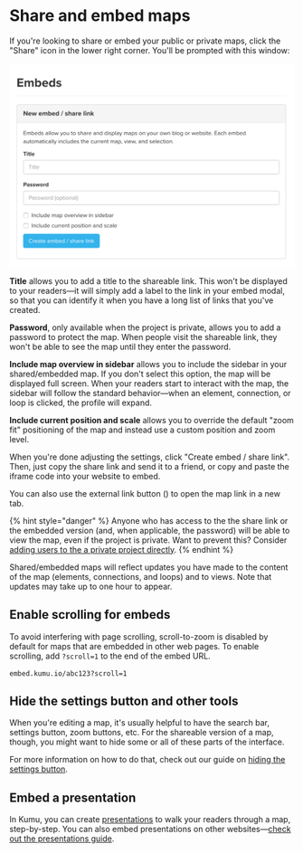 # Share and embed maps

If you're looking to share or embed your public or private maps, click the "Share" icon in the lower right corner. You'll be prompted with this window:

![embed modal](../images/embed-modal.png)

**Title** allows you to add a title to the shareable link. This won't be displayed to your readers—it will simply add a label to the link in your embed modal, so that you can identify it when you have a long list of links that you've created.

**Password**, only available when the project is private, allows you to add a password to protect the map. When people visit the shareable link, they won't be able to see the map until they enter the password.

**Include map overview in sidebar** allows you to include the sidebar in your shared/embedded map. If you don't select this option, the map will be displayed full screen. When your readers start to interact with the map, the sidebar will follow the standard behavior—when an element, connection, or loop is clicked, the profile will expand.

**Include current position and scale** allows you to override the default "zoom fit" positioning of the map and instead use a custom position and zoom level.

When you're done adjusting the settings, click "Create embed / share link". Then, just copy the share link and send it to a friend, or copy and paste the iframe code into your website to embed.

You can also use the external link button () to open the map link in a new tab.

{% hint style="danger" %}
Anyone who has access to the the share link or the embedded version (and, when applicable, the password) will be able to view the map, even if the project is private. Want to prevent this? Consider [adding users to the a private project directly](../overview/collaboration.md#add-a-contributor).&#x20;
{% endhint %}

Shared/embedded maps will reflect updates you have made to the content of the map (elements, connections, and loops) and to views. Note that updates may take up to one hour to appear.

## Enable scrolling for embeds

To avoid interfering with page scrolling, scroll-to-zoom is disabled by default for maps that are embedded in other web pages. To enable scrolling, add `?scroll=1` to the end of the embed URL.

```
embed.kumu.io/abc123?scroll=1
```

## Hide the settings button and other tools

When you're editing a map, it's usually helpful to have the search bar, settings button, zoom buttons, etc. For the shareable version of a map, though, you might want to hide some or all of these parts of the interface.

For more information on how to do that, check out our guide on [hiding the settings button](../faq/how-do-i-hide-the-settings-button.md).

## Embed a presentation

In Kumu, you can create [presentations](presentations.md) to walk your readers through a map, step-by-step. You can also embed presentations on other websites—[check out the presentations guide](presentations.md#embed-a-presentation).
